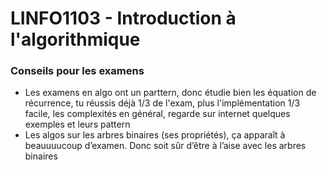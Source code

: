 # LINFO1103 - Introduction à l'algorithmique

### Conseils pour les examens

* Les examens en algo ont un parttern, donc étudie bien les équation de récurrence, tu réussis déjà 1/3 de l'exam, plus l'implémentation 1/3 facile, les complexités en général, regarde sur internet quelques exemples et leurs pattern
* Les algos sur les arbres binaires (ses propriétés), ça apparaît à beauuuucoup d’examen. Donc soit sûr d’être à l’aise avec les arbres binaires
